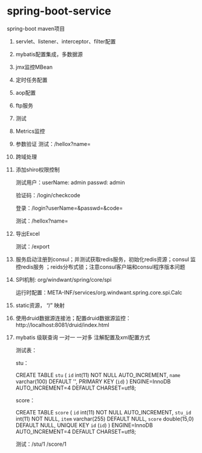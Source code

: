 ﻿# spring-boot-service

spring-boot maven项目

1. servlet、listener、interceptor、filter配置
2. mybatis配置集成，多数据源
3. jmx监控MBean
4. 定时任务配置
5. aop配置
6. ftp服务
7. 测试
8. Metrics监控
9. 参数验证
    测试：/hellox?name=
10. 跨域处理
11. 添加shiro权限控制

    测试用户：userName: admin passwd: admin
             
    验证码：/login/checkcode
    
    登录：/login?userName=&passwd=&code=
    
    测试：/hellox?name=

12. 导出Excel

    测试：/export

13. 服务启动注册到consul；并测试获取redis服务，初始化redis资源；consul 监控redis服务 ；reids分布式锁；注意consul客户端和consul程序版本问题

14. SPI机制: org/windwant/spring/core/spi

    运行时配置：META-INF/services/org.windwant.spring.core.spi.Calc

15. static资源， “/” 映射

16. 使用druid数据源连接池；配置druid数据源监控：http://localhost:8081/druid/index.html

17. mybatis 级联查询 一对一 一对多 注解配置及xml配置方式

    测试表：

    stu：

    CREATE TABLE `stu` (
          `id` int(11) NOT NULL AUTO_INCREMENT,
          `name` varchar(100) DEFAULT '',
          PRIMARY KEY (`id`)
        ) ENGINE=InnoDB AUTO_INCREMENT=4 DEFAULT CHARSET=utf8;

    score：

    CREATE TABLE `score` (
      `id` int(11) NOT NULL AUTO_INCREMENT,
      `stu_id` int(11) NOT NULL,
      `item` varchar(255) DEFAULT NULL,
      `score` double(15,0) DEFAULT NULL,
      UNIQUE KEY `id` (`id`)
    ) ENGINE=InnoDB AUTO_INCREMENT=4 DEFAULT CHARSET=utf8;

    测试：/stu/1  /score/1


